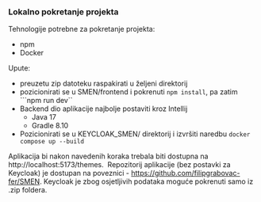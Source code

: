 ### Lokalno pokretanje projekta

Tehnologije potrebne za pokretanje projekta:
- npm
- Docker

Upute:
- preuzetu zip datoteku raspakirati u željeni direktorij 
- pozicionirati se u SMEN/frontend i pokrenuti ```npm install```, pa zatim ```npm run dev``
- Backend dio aplikacije najbolje postaviti kroz Intellij 
    - Java 17
    - Gradle 8.10
- Pozicionirati se u KEYCLOAK_SMEN/ direktorij i izvršiti naredbu ```docker compose up --build```

Aplikacija bi nakon navedenih koraka trebala biti dostupna na http://localhost:5173/themes. 
Repozitorij aplikacije (bez postavki za Keycloak) je dostupan na poveznici - https://github.com/filipgrabovac-fer/SMEN. Keycloak je zbog osjetljivih podataka moguće pokrenuti samo iz .zip foldera.
